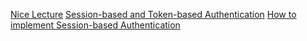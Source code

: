 [Nice Lecture]("https://www.youtube.com/watch?v=Mjqf2kkFLy8&ab_channel=JSConf")
[Session-based and Token-based Authentication]("https://www.youtube.com/watch?v=2PPSXonhIck&ab_channel=CodeRealm")
[How to implement Session-based Authentication]("https://www.youtube.com/watch?v=OH6Z0dJ_Huk&ab_channel=CodeRealm")
